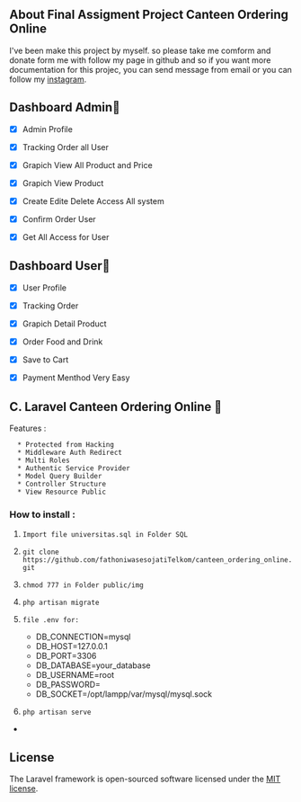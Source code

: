## About Final Assigment Project Canteen Ordering Online

I've been make this project by myself. so please take me comform and donate form me with follow my page in github and so if you want more documentation for this projec, you can send message from email or you can follow my [instagram](https://www.instagram.com/vha_1337/).


## Dashboard Admin🚀 

- [x] Admin Profile
- [x] Tracking Order all User 
- [x] Grapich View All Product and Price
- [x] Grapich View Product
- [x] Create Edite Delete Access All system 
- [x] Confirm Order User
- [x] Get All Access for User


## Dashboard User🚀 

- [x] User Profile
- [x] Tracking Order 
- [x] Grapich Detail Product 
- [x] Order Food and Drink
- [x] Save to Cart
- [x] Payment Menthod Very Easy


## C. Laravel Canteen Ordering Online 🚀 

Features :

      * Protected from Hacking
      * Middleware Auth Redirect
      * Multi Roles
      * Authentic Service Provider
      * Model Query Builder
      * Controller Structure
      * View Resource Public

          
### How to install :

1. `Import file universitas.sql in Folder SQL`
2. `git clone https://github.com/fathoniwasesojatiTelkom/canteen_ordering_online.git`
3. `chmod 777 in Folder public/img`
4. `php artisan migrate`
5. `file .env for:`

      - DB_CONNECTION=mysql
      - DB_HOST=127.0.0.1
      - DB_PORT=3306
      - DB_DATABASE=your_database
      - DB_USERNAME=root
      - DB_PASSWORD=
      - DB_SOCKET=/opt/lampp/var/mysql/mysql.sock

6. `php artisan serve`
- 
## License

The Laravel framework is open-sourced software licensed under the [MIT license](https://opensource.org/licenses/MIT).

